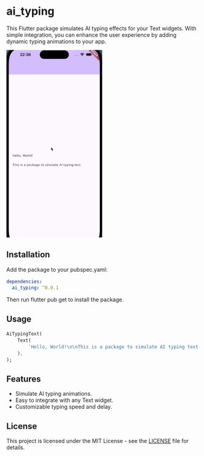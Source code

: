 # ai_typing

This Flutter package simulates AI typing effects for your Text widgets. With simple integration, you can enhance the user experience by adding dynamic typing animations to your app.

<img src="./screen-shot.gif" width="250" alt="Screnn-shot">

## Installation

Add the package to your pubspec.yaml:

```yaml
dependencies:
  ai_typing: ^0.0.1
```

Then run flutter pub get to install the package.

## Usage

```dart
AiTypingText(
    Text(
        'Hello, World!\n\nThis is a package to simulate AI typing text.'
    ),
);
```

## Features

- Simulate AI typing animations.
- Easy to integrate with any Text widget.
- Customizable typing speed and delay.

## License

This project is licensed under the MIT License - see the [LICENSE](./LICENSE) file for details.
